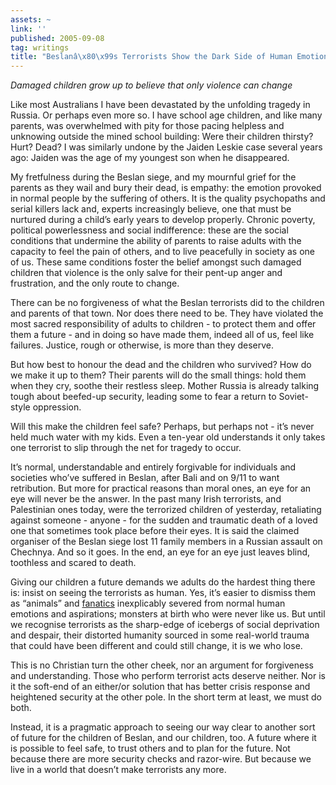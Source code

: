 ```yaml
---
assets: ~
link: ''
published: 2005-09-08
tag: writings
title: "Beslanâ\x80\x99s Terrorists Show the Dark Side of Human Emotions"
---
```

*Damaged children grow up to believe that only violence can change*

Like most Australians I have been devastated by the unfolding tragedy in
Russia. Or perhaps even more so. I have school age children, and like
many parents, was overwhelmed with pity for those pacing helpless and
unknowing outside the mined school building: Were their children
thirsty? Hurt? Dead? I was similarly undone by the Jaiden Leskie case
several years ago: Jaiden was the age of my youngest son when he
disappeared.

My fretfulness during the Beslan siege, and my mournful grief for the
parents as they wail and bury their dead, is empathy: the emotion
provoked in normal people by the suffering of others. It is the quality
psychopaths and serial killers lack and, experts increasingly believe,
one that must be nurtured during a child’s early years to develop
properly. Chronic poverty, political powerlessness and social
indifference: these are the social conditions that undermine the ability
of parents to raise adults with the capacity to feel the pain of others,
and to live peacefully in society as one of us. These same conditions
foster the belief amongst such damaged children that violence is the
only salve for their pent-up anger and frustration, and the only route
to change.

There can be no forgiveness of what the Beslan terrorists did to the
children and parents of that town. Nor does there need to be. They have
violated the most sacred responsibility of adults to children - to
protect them and offer them a future - and in doing so have made them,
indeed all of us, feel like failures. Justice, rough or otherwise, is
more than they deserve.

But how best to honour the dead and the children who survived? How do we
make it up to them? Their parents will do the small things: hold them
when they cry, soothe their restless sleep. Mother Russia is already
talking tough about beefed-up security, leading some to fear a return to
Soviet-style oppression.

Will this make the children feel safe? Perhaps, but perhaps not - it’s
never held much water with my kids. Even a ten-year old understands it
only takes one terrorist to slip through the net for tragedy to occur.

It’s normal, understandable and entirely forgivable for individuals and
societies who’ve suffered in Beslan, after Bali and on 9/11 to want
retribution. But more for practical reasons than moral ones, an eye for
an eye will never be the answer. In the past many Irish terrorists, and
Palestinian ones today, were the terrorized children of yesterday,
retaliating against someone - anyone - for the sudden and traumatic
death of a loved one that sometimes took place before their eyes. It is
said the claimed organiser of the Beslan siege lost 11 family members in
a Russian assault on Chechnya. And so it goes. In the end, an eye for an
eye just leaves blind, toothless and scared to death.

Giving our children a future demands we adults do the hardest thing
there is: insist on seeing the terrorists as human. Yes, it’s easier to
dismiss them as “animals” and [fanatics]() inexplicably severed from
normal human emotions and aspirations; monsters at birth who were never
like us. But until we recognise terrorists as the sharp-edge of icebergs
of social deprivation and despair, their distorted humanity sourced in
some real-world trauma that could have been different and could still
change, it is we who lose.

This is no Christian turn the other cheek, nor an argument for
forgiveness and understanding. Those who perform terrorist acts deserve
neither. Nor is it the soft-end of an either/or solution that has better
crisis response and heightened security at the other pole. In the short
term at least, we must do both.

Instead, it is a pragmatic approach to seeing our way clear to another
sort of future for the children of Beslan, and our children, too. A
future where it is possible to feel safe, to trust others and to plan
for the future. Not because there are more security checks and
razor-wire. But because we live in a world that doesn’t make terrorists
any more.